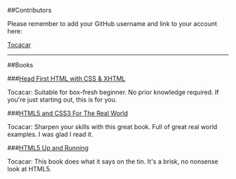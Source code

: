 ##Contributors

Please remember to add your GitHub username and link to your account here:

[Tocacar](https://github.com/tocacar)

-------

##Books

###[Head First HTML with CSS & XHTML](http://www.headfirstlabs.com/books/hfhtml/)

Tocacar: Suitable for box-fresh beginner. No prior knowledge required. If you're just starting out, this is for you.

###[HTML5 and CSS3 For The Real World](http://www.amazon.co.uk/HTML5-CSS3-Real-World-Estelle/dp/0980846900)

Tocacar: Sharpen your skills with this great book. Full of great real world examples. I was glad I read it.

###[HTML5 Up and Running](http://shop.oreilly.com/product/9780596806033.do)

Tocacar: This book does what it says on the tin. It's a brisk, no nonsense look at HTML5.















